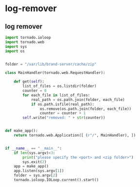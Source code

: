# log-remover

## log remover

<!-- MARKDOWN-AUTO-DOCS:START (CODE:src=../../python/log-remover/log-remover.py) -->
<!-- The below code snippet is automatically added from ../../python/log-remover/log-remover.py -->
```py
import tornado.ioloop
import tornado.web
import sys
import os


folder = "/var/lib/brand-server/cache/zip"

class MainHandler(tornado.web.RequestHandler):

    def get(self):
        list_of_files = os.listdir(folder)
        counter = 0
        for each_file in list_of_files:
            real_path = os.path.join(folder, each_file)
            if os.path.isfile(real_path):
                os.remove(os.path.join(folder, each_file))
                counter = counter + 1
        self.write("removed: " + str(counter))


def make_app():
    return tornado.web.Application([ (r"/", MainHandler), ])


if __name__ == "__main__":
    if len(sys.argv)<3:
        print("please specify the <port> and <zip folder>")
        sys.exit(2)
    app = make_app()
    app.listen(sys.argv[1])
    folder = sys.argv[2]
    tornado.ioloop.IOLoop.current().start()
```
<!-- MARKDOWN-AUTO-DOCS:END -->


